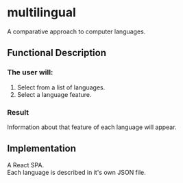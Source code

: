 # multilingual
A comparative approach to computer languages.

## Functional Description
### The user will:
1. Select from a list of languages.
2. Select a language feature.
### Result
Information about that feature of each language will appear.

## Implementation
A React SPA.<br>
Each language is described in it's own JSON file.
